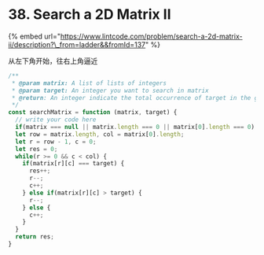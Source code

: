 # 38. Search a 2D Matrix II

{% embed url="https://www.lintcode.com/problem/search-a-2d-matrix-ii/description?\_from=ladder&&fromId=137" %}

从左下角开始，往右上角逼近

```javascript
/**
 * @param matrix: A list of lists of integers
 * @param target: An integer you want to search in matrix
 * @return: An integer indicate the total occurrence of target in the given matrix
 */
const searchMatrix = function (matrix, target) {
  // write your code here
  if(matrix === null || matrix.length === 0 || matrix[0].length === 0) return 0;
  let row = matrix.length, col = matrix[0].length;
  let r = row - 1, c = 0;
  let res = 0;
  while(r >= 0 && c < col) {
    if(matrix[r][c] === target) {
      res++;
      r--;
      c++;
    } else if(matrix[r][c] > target) {
      r--;
    } else {
      c++;
    }
  }
  return res;
}


```

